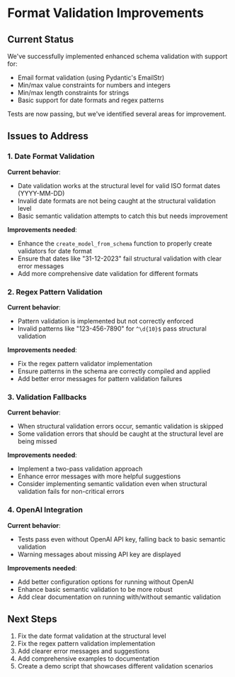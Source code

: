 # Format Validation Improvements

## Current Status

We've successfully implemented enhanced schema validation with support for:
- Email format validation (using Pydantic's EmailStr)
- Min/max value constraints for numbers and integers
- Min/max length constraints for strings
- Basic support for date formats and regex patterns

Tests are now passing, but we've identified several areas for improvement.

## Issues to Address

### 1. Date Format Validation

**Current behavior**: 
- Date validation works at the structural level for valid ISO format dates (YYYY-MM-DD)
- Invalid date formats are not being caught at the structural validation level
- Basic semantic validation attempts to catch this but needs improvement

**Improvements needed**:
- Enhance the `create_model_from_schema` function to properly create validators for date format
- Ensure that dates like "31-12-2023" fail structural validation with clear error messages
- Add more comprehensive date validation for different formats

### 2. Regex Pattern Validation

**Current behavior**:
- Pattern validation is implemented but not correctly enforced
- Invalid patterns like "123-456-7890" for `^\d{10}$` pass structural validation

**Improvements needed**:
- Fix the regex pattern validator implementation
- Ensure patterns in the schema are correctly compiled and applied
- Add better error messages for pattern validation failures

### 3. Validation Fallbacks

**Current behavior**:
- When structural validation errors occur, semantic validation is skipped
- Some validation errors that should be caught at the structural level are being missed

**Improvements needed**:
- Implement a two-pass validation approach
- Enhance error messages with more helpful suggestions
- Consider implementing semantic validation even when structural validation fails for non-critical errors

### 4. OpenAI Integration 

**Current behavior**:
- Tests pass even without OpenAI API key, falling back to basic semantic validation
- Warning messages about missing API key are displayed

**Improvements needed**:
- Add better configuration options for running without OpenAI
- Enhance basic semantic validation to be more robust
- Add clear documentation on running with/without semantic validation

## Next Steps

1. Fix the date format validation at the structural level
2. Fix the regex pattern validation implementation 
3. Add clearer error messages and suggestions
4. Add comprehensive examples to documentation
5. Create a demo script that showcases different validation scenarios 